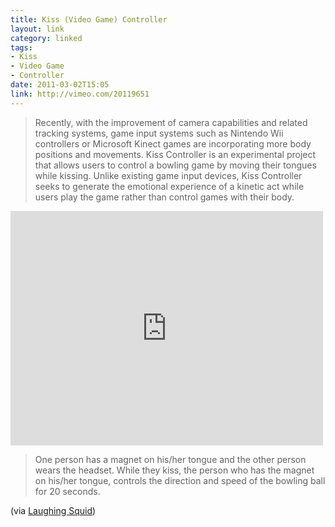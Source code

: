 ```yaml
---
title: Kiss (Video Game) Controller
layout: link
category: linked
tags:
- Kiss
- Video Game
- Controller
date: 2011-03-02T15:05
link: http://vimeo.com/20119651
---
```


> Recently, with the improvement of camera capabilities and related tracking systems, game input systems such as Nintendo Wii controllers or Microsoft Kinect games are incorporating more body positions and movements. Kiss Controller is an experimental project that allows users to control a bowling game by moving their tongues while kissing. Unlike existing game input devices, Kiss Controller seeks to generate the emotional experience of a kinetic act while users play the game rather than control games with their body.

<div class="inline illustration">
	<iframe src="http://player.vimeo.com/video/20119651?portrait=0&amp;color=ffffff" width="500" height="375" frameborder="0"></iframe>
</div>

> One person has a magnet on his/her tongue and the other person wears the headset. While they kiss, the person who has the magnet on his/her tongue, controls the direction and speed of the bowling ball for 20 seconds.

(via [Laughing Squid](http://laughingsquid.com/bowling-video-game-controlled-by-a-kissing-couple/ "Bowling Video Game Controlled by a Kissing Couple"))